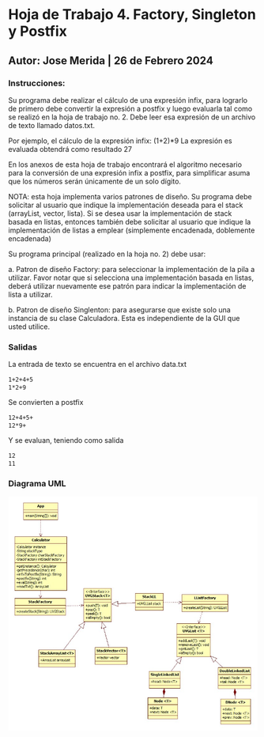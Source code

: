 # Hoja de Trabajo 4. Factory, Singleton y Postfix
## Autor: Jose Merida | 26 de Febrero 2024
### Instrucciones:
Su programa debe realizar el cálculo de una expresión infix, para lograrlo de primero debe convertir la expresión a postfix y
luego evaluarla tal como se realizó en la hoja de trabajo no. 2. Debe leer esa expresión de un archivo de texto llamado
datos.txt.

Por ejemplo, el cálculo de la expresión infix: (1+2)*9
La expresión es evaluada obtendrá como resultado 27

En los anexos de esta hoja de trabajo encontrará el algoritmo necesario para la conversión de una expresión infix a postfix,
para simplificar asuma que los números serán únicamente de un solo dígito.

NOTA: esta hoja implementa varios patrones de diseño. Su programa debe solicitar al usuario que indique la
implementación deseada para el stack (arrayList, vector, lista). Si se desea usar la implementación de stack basada en listas,
entonces también debe solicitar al usuario que indique la implementación de listas a emplear (simplemente encadenada,
doblemente encadenada)

Su programa principal (realizado en la hoja no. 2) debe usar:

a. Patron de diseño Factory: para seleccionar la implementación de la pila a utilizar. Favor notar que si
selecciona una implementación basada en listas, deberá utilizar nuevamente ese patrón para indicar la
implementación de lista a utilizar.

b. Patron de diseño Singlenton: para asegurarse que existe solo una instancia de su clase Calculadora.
Esta es independiente de la GUI que usted utilice.

### Salidas
La entrada de texto se encuentra en el archivo data.txt
```
1+2+4+5
1*2+9
```
Se convierten a postfix
```
12+4+5+
12*9+
```
Y se evaluan, teniendo como salida
```
12
11
```
### Diagrama UML
![Diagrama](HDT4_UML.jpg)
